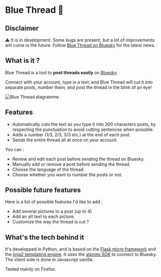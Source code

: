 # Blue Thread 🧵

## Disclaimer

⚠ It is in development. Some bugs are present, but a lot of improvements will come in the future. Follow [Blue Thread on Bluesky](http://bsky.app/profile/bluethread.bsky.social) for the latest news.

## What is it ?

Blue Thread is a tool to **post threads easily** on [Bluesky](https://bsky.app/).

Connect with your account, type in a text, and Blue Thread will cut it into separate posts, number them, and post the thread in the blink of an eye!

![Blue Thread diagramme](https://github.com/simonetthomas/Blue_Thread/assets/36693311/d8992581-17d7-4f35-af33-3030d3453dae)


## Features

* Automatically cuts the text as you type it into 300 characters posts, by respecting the punctuation to avoid cutting sentences when possible.
* Adds a number (1/3, 2/3, 3/3 etc.) at the end of each post.
* Sends the entire thread all at once on your account.

You can :
* Review and edit each post before sending the thread on Bluesky.
* Manually add or remove a post before sending the thread.
* Choose the language of the thread.
* Choose whether you want to number the posts or not.

## Possible future features

Here is a list of possible features I'd like to add :
* Add several pictures to a post (up to 4)
* Add an alt text to each picture.
* Customize the way the thread is cut ?

## What's the tech behind it

It's developped in Python, and is based on the [Flask micro framework](https://flask.palletsprojects.com/en/2.3.x/) and the [jinja2 templating engine](https://jinja.palletsprojects.com/en/3.1.x/). It uses the [atproto SDK](https://atproto.blue/en/latest/) to connect to Bluesky. The client side is done in Javascript vanilla.

Tested mainly on Firefox.
